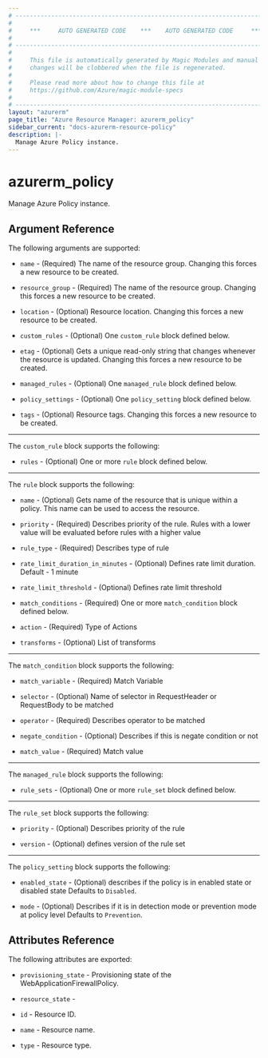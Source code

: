 ```yaml
---
# ----------------------------------------------------------------------------
#
#     ***     AUTO GENERATED CODE    ***    AUTO GENERATED CODE     ***
#
# ----------------------------------------------------------------------------
#
#     This file is automatically generated by Magic Modules and manual
#     changes will be clobbered when the file is regenerated.
#
#     Please read more about how to change this file at
#     https://github.com/Azure/magic-module-specs
#
# ----------------------------------------------------------------------------
layout: "azurerm"
page_title: "Azure Resource Manager: azurerm_policy"
sidebar_current: "docs-azurerm-resource-policy"
description: |-
  Manage Azure Policy instance.
---
```


# azurerm_policy

Manage Azure Policy instance.


## Argument Reference

The following arguments are supported:

* `name` - (Required) The name of the resource group. Changing this forces a new resource to be created.

* `resource_group` - (Required) The name of the resource group. Changing this forces a new resource to be created.

* `location` - (Optional) Resource location. Changing this forces a new resource to be created.

* `custom_rules` - (Optional) One `custom_rule` block defined below.

* `etag` - (Optional) Gets a unique read-only string that changes whenever the resource is updated. Changing this forces a new resource to be created.

* `managed_rules` - (Optional) One `managed_rule` block defined below.

* `policy_settings` - (Optional) One `policy_setting` block defined below.

* `tags` - (Optional) Resource tags. Changing this forces a new resource to be created.

---

The `custom_rule` block supports the following:

* `rules` - (Optional) One or more `rule` block defined below.


---

The `rule` block supports the following:

* `name` - (Optional) Gets name of the resource that is unique within a policy. This name can be used to access the resource.

* `priority` - (Required) Describes priority of the rule. Rules with a lower value will be evaluated before rules with a higher value

* `rule_type` - (Required) Describes type of rule

* `rate_limit_duration_in_minutes` - (Optional) Defines rate limit duration. Default - 1 minute

* `rate_limit_threshold` - (Optional) Defines rate limit threshold

* `match_conditions` - (Required) One or more `match_condition` block defined below.

* `action` - (Required) Type of Actions

* `transforms` - (Optional) List of transforms


---

The `match_condition` block supports the following:

* `match_variable` - (Required) Match Variable

* `selector` - (Optional) Name of selector in RequestHeader or RequestBody to be matched

* `operator` - (Required) Describes operator to be matched

* `negate_condition` - (Optional) Describes if this is negate condition or not

* `match_value` - (Required) Match value

---

The `managed_rule` block supports the following:

* `rule_sets` - (Optional) One or more `rule_set` block defined below.


---

The `rule_set` block supports the following:

* `priority` - (Optional) Describes priority of the rule

* `version` - (Optional) defines version of the rule set

---

The `policy_setting` block supports the following:

* `enabled_state` - (Optional) describes if the policy is in enabled state or disabled state Defaults to `Disabled`.

* `mode` - (Optional) Describes if it is in detection mode  or prevention mode at policy level Defaults to `Prevention`.

## Attributes Reference

The following attributes are exported:

* `provisioning_state` - Provisioning state of the WebApplicationFirewallPolicy.

* `resource_state` - 

* `id` - Resource ID.

* `name` - Resource name.

* `type` - Resource type.
